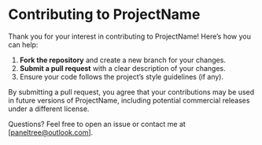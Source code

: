 # Contributing to ProjectName

Thank you for your interest in contributing to ProjectName! Here’s how you can help:

1. **Fork the repository** and create a new branch for your changes.
2. **Submit a pull request** with a clear description of your changes.
3. Ensure your code follows the project’s style guidelines (if any).

By submitting a pull request, you agree that your contributions may be used in future versions of ProjectName, including potential commercial releases under a different license.

Questions? Feel free to open an issue or contact me at [paneltree@outlook.com].